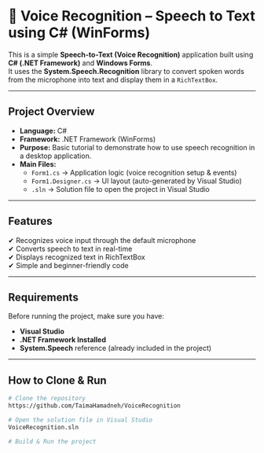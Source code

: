 # 🎤 Voice Recognition – Speech to Text using C# (WinForms)

This is a simple **Speech-to-Text (Voice Recognition)** application built using **C# (.NET Framework)** and **Windows Forms**.  
It uses the **System.Speech.Recognition** library to convert spoken words from the microphone into text and display them in a `RichTextBox`.

---

## Project Overview

- **Language:** C#  
- **Framework:** .NET Framework (WinForms)  
- **Purpose:** Basic tutorial to demonstrate how to use speech recognition in a desktop application.  
- **Main Files:**
  - `Form1.cs` → Application logic (voice recognition setup & events)
  - `Form1.Designer.cs` → UI layout (auto-generated by Visual Studio)
  - `.sln` → Solution file to open the project in Visual Studio

---

## Features

✔ Recognizes voice input through the default microphone  
✔ Converts speech to text in real-time  
✔ Displays recognized text in RichTextBox  
✔ Simple and beginner-friendly code

---

## Requirements

Before running the project, make sure you have:

- **Visual Studio**
- **.NET Framework Installed**
- **System.Speech** reference (already included in the project)

---

## How to Clone & Run

```bash
# Clone the repository
https://github.com/TaimaHamadneh/VoiceRecognition

# Open the solution file in Visual Studio
VoiceRecognition.sln

# Build & Run the project
